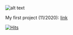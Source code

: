 ![alt text](https://i.ibb.co/D5ygCv4/Screenshot-from-2021-04-11-00-51-53.png)

My first project (11/2020): [link](https://agustintomas.netlify.app/)

[![Hits](https://hits.seeyoufarm.com/api/count/incr/badge.svg?url=https%3A%2F%2Fgithub.com%2Fagustindiazcano%2Fhit-counter&count_bg=%23EBA2A2&title_bg=%23000000&icon=python.svg&icon_color=%23FFA3A3&title=views&edge_flat=true)](https://hits.seeyoufarm.com)
